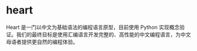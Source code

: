 # heart
Heart 是一门​​以中文为基础语法​​的编程语言原型，目前使用 Python 实现概念验证。我们的最终目标是使用汇编语言开发完整的、高性能的中文编程语言，为中文母语者提供更自然的编程体验。
